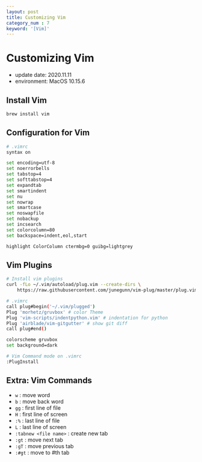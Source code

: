 ```yaml
---
layout: post
title: Customizing Vim
category_num : 7
keyword: '[Vim]'
---
```


# Customizing Vim

- update date: 2020.11.11
- environment: MacOS 10.15.6

## Install Vim

```bash
brew install vim
```

## Configuration for Vim

```bash
# .vimrc
syntax on

set encoding=utf-8
set noerrorbells
set tabstop=4
set softtabstop=4
set expandtab
set smartindent
set nu
set nowrap
set smartcase
set noswapfile
set nobackup
set incsearch
set colorcolumn=80
set backspace=indent,eol,start

highlight ColorColumn ctermbg=0 guibg=lightgrey
```

## Vim Plugins

```bash
# Install vim plugins
curl -fLo ~/.vim/autoload/plug.vim --create-dirs \
    https://raw.githubusercontent.com/junegunn/vim-plug/master/plug.vim
```

```bash
# .vimrc
call plug#begin('~/.vim/plugged')
Plug 'morhetz/gruvbox' # color Theme
Plug 'vim-scripts/indentpython.vim' # indentation for python
Plug 'airblade/vim-gitgutter' # show git diff
call plug#end()

colorscheme gruvbox
set background=dark
```

```bash
# Vim Command mode on .vimrc
:PlugInstall
```

## Extra: Vim Commands

- `w` : move word
- `b` : move back word
- `gg` : first line of file
- `H` : first line of screen
- `:%` : last line of file
- `L` : last line of screen
- `:tabnew <file name>` : create new tab
- `:gt` : move next tab
- `:gT` : move previous tab
- `:#gt` : move to #th tab